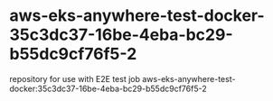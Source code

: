 # aws-eks-anywhere-test-docker-35c3dc37-16be-4eba-bc29-b55dc9cf76f5-2
repository for use with E2E test job aws-eks-anywhere-test-docker:35c3dc37-16be-4eba-bc29-b55dc9cf76f5-2
